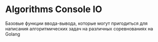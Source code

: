 # Algorithms Console IO
Базовые функции ввода-вывода, которые могут пригодиться для написания алгоритмических задач на различных соревнованиях на Golang
